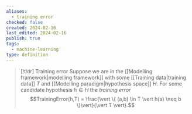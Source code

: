 ```yaml
---
aliases:
  - training error
checked: false
created: 2024-02-16
last_edited: 2024-02-16
publish: true
tags:
  - machine-learning
type: definition
---
```

>[!tldr] Training error
>Suppose we are in the [[Modelling framework|modelling framework]] with some [[Training data|training data]] $T$ and [[Modelling paradigm|hypothesis space]] $H$. For some candidate hypothesis $h \in H$ the *training error*
>$$TrainingError(h,T) = \frac{\vert \{ (a,b) \in T \vert h(a) \neq b \}\vert}{\vert T \vert}.$$


